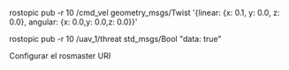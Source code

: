 rostopic pub -r 10 /cmd_vel geometry_msgs/Twist '{linear: {x: 0.1, y: 0.0, z: 0.0}, angular: {x: 0.0,y: 0.0,z: 0.0}}'

rostopic pub -r 10 /uav_1/threat std_msgs/Bool "data: true"

Configurar el rosmaster URI
